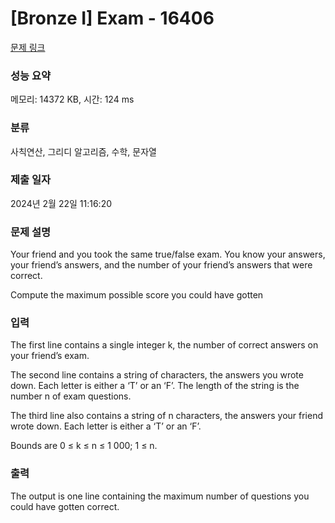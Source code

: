 # [Bronze I] Exam - 16406 

[문제 링크](https://www.acmicpc.net/problem/16406) 

### 성능 요약

메모리: 14372 KB, 시간: 124 ms

### 분류

사칙연산, 그리디 알고리즘, 수학, 문자열

### 제출 일자

2024년 2월 22일 11:16:20

### 문제 설명

<p>Your friend and you took the same true/false exam. You know your answers, your friend’s answers, and the number of your friend’s answers that were correct.</p>

<p>Compute the maximum possible score you could have gotten</p>

### 입력 

 <p>The first line contains a single integer k, the number of correct answers on your friend’s exam.</p>

<p>The second line contains a string of characters, the answers you wrote down. Each letter is either a ‘T’ or an ‘F’. The length of the string is the number n of exam questions.</p>

<p>The third line also contains a string of n characters, the answers your friend wrote down. Each letter is either a ‘T’ or an ‘F’.</p>

<p>Bounds are 0 ≤ k ≤ n ≤ 1 000; 1 ≤ n.</p>

### 출력 

 <p>The output is one line containing the maximum number of questions you could have gotten correct.</p>

